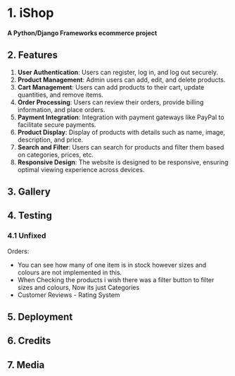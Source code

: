 # 1. iShop
#### A Python/Django Frameworks ecommerce project

## 2. Features

1. **User Authentication**: Users can register, log in, and log out securely.
2. **Product Management**: Admin users can add, edit, and delete products.
3. **Cart Management**: Users can add products to their cart, update quantities, and remove items.
4. **Order Processing**: Users can review their orders, provide billing information, and place orders.
5. **Payment Integration**: Integration with payment gateways like PayPal to facilitate secure payments.
6. **Product Display**: Display of products with details such as name, image, description, and price.
7. **Search and Filter**: Users can search for products and filter them based on categories, prices, etc.
8. **Responsive Design**: The website is designed to be responsive, ensuring optimal viewing experience across devices.

## 3. Gallery

## 4. Testing

### 4.1 Unfixed

 Orders: 
 * You can see how many of one item is in stock however sizes and colours are not implemented in this. 
 * When Checking the products i wish there was a filter button to filter sizes and colours, Now its just Categories
 * Customer Reviews - Rating System

## 5. Deployment

## 6. Credits

## 7. Media
